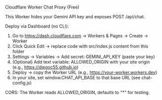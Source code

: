 Cloudflare Worker Chat Proxy (Free)

This Worker hides your Gemini API key and exposes POST /api/chat.

Deploy via Dashboard (no CLI):
1) Go to https://dash.cloudflare.com → Workers & Pages → Create → Worker
2) Click Quick Edit → replace code with src/index.js content from this folder
3) Settings → Variables → Add secret: GEMINI_API_KEY (paste your key)
4) (Optional) Add text variable: ALLOWED_ORIGIN with your site origin (e.g., https://diegoc55.github.io)
5) Deploy → copy the Worker URL (e.g., https://your-worker.workers.dev)
6) In your site, set window.CHAT_API_BASE to that base URL (see chat-config.js)

CORS: The Worker reads ALLOWED_ORIGIN, defaults to "*" for testing.

